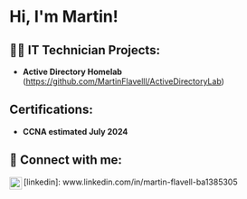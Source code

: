 <h1>Hi, I'm Martin! </h1>

<h2>👨‍💻 IT Technician Projects:</h2>

- <b>Active Directory Homelab</b>
(https://github.com/MartinFlavelll/ActiveDirectoryLab)  
<h2> Certifications:</h2>

- <b>CCNA estimated July 2024</b>


<h2> 🤳 Connect with me:</h2>

<img align="left" alt="martinflavell | LinkedIn" width="22px" src="https://cdn.jsdelivr.net/npm/simple-icons@v3/icons/linkedin.svg" />
[linkedin]: www.linkedin.com/in/martin-flavell-ba1385305
